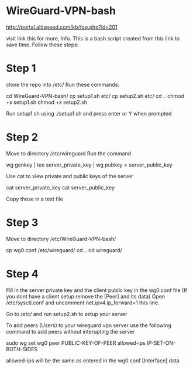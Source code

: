 # WireGuard-VPN-bash

http://portal.altispeed.com/kb/faq.php?id=201

visit link this for more, Info. This is a bash script created from this link to save time.
Follow these steps:

# Step 1 
clone the repo into /etc/
Run these commands:

cd WireGuard-VPN-bash/
cp setup1.sh etc/
cp setup2.sh etc/
cd ..
chmod +x setup1.sh
chmod +x setup2.sh

Run setup1.sh using ./setup1.sh and press enter or Y when prompted

# Step 2
Move to directory /etc/wireguard
Run the command 

wg genkey | tee server_private_key | wg pubkey > server_public_key

Use cat to view private and public keys of the server 

cat server_private_key
cat server_public_key

Copy those in a text file

# Step 3
Move to directory /etc/WireGuard-VPN-bash/ 

cp wg0.conf /etc/wireguard/
cd ..
cd wireguard/

# Step 4
Fill in the server private key and the client public key in the wg0.conf file (If you dont have a client setup remove the [Peer] and its data)
Open /etc/sysctl.conf and uncomment net.ipv4.ip_forward=1 this line.

Go to /etc/ and run setup2.sh to setup your server



To add peers (Users) to your wireguard vpn server use the following command to add peers without interupting the server

sudo wg set wg0 peer PUBLIC-KEY-OF-PEER allowed-ips IP-SET-ON-BOTH-SIDES

allowed-ips will be the same as entered in the wg0.conf [Interface] data
